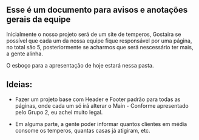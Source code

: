 ## Esse é um documento para avisos e anotações gerais da equipe ##

Inicialmente o nosso projeto será de um site de temperos,
Gostaira se possível que cada um da nossa equipe fique responsável por uma página, no total são 5, posteriormente se acharmos que será nescessário ter mais, a gente alinha.

O esboço para a apresentação de hoje estará nessa pasta.




## Ideias: 
- Fazer um projeto base com Header e Footer padrão para todas as páginas, onde cada um só irá alterar o Main - Conforme apresentado pelo Grupo 2, eu achei muito legal.

- Em alguma parte, a gente poder informar quantos clientes em média consome os temperos, quantas casas já atigiram, etc.
